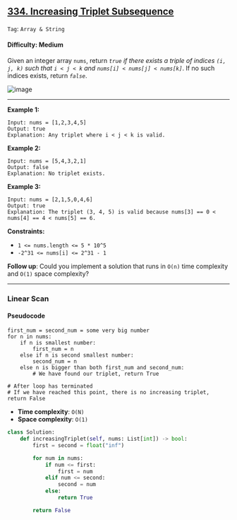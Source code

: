 ## [334. Increasing Triplet Subsequence](https://leetcode.com/problems/increasing-triplet-subsequence)

```Tag```: ```Array & String```

#### Difficulty: Medium

Given an integer array ```nums```, return _```true``` if there exists a triple of indices ```(i, j, k)``` such that ```i < j < k``` and ```nums[i] < nums[j] < nums[k]```_. If no such indices exists, return _```false```_.

![image](https://github.com/quananhle/Python/assets/35042430/4aea916e-fc7b-41a0-9c53-39c6836f0f58)

---
 
__Example 1:__
```
Input: nums = [1,2,3,4,5]
Output: true
Explanation: Any triplet where i < j < k is valid.
```

__Example 2:__
```
Input: nums = [5,4,3,2,1]
Output: false
Explanation: No triplet exists.
```

__Example 3:__
```
Input: nums = [2,1,5,0,4,6]
Output: true
Explanation: The triplet (3, 4, 5) is valid because nums[3] == 0 < nums[4] == 4 < nums[5] == 6.
```

__Constraints:__

- ```1 <= nums.length <= 5 * 10^5```
- ```-2^31 <= nums[i] <= 2^31 - 1```

__Follow up__: Could you implement a solution that runs in ```O(n)``` time complexity and ```O(1)``` space complexity?

---

### Linear Scan

#### Pseudocode

```
first_num = second_num = some very big number
for n in nums:
    if n is smallest number:
        first_num = n
    else if n is second smallest number:
        second_num = n
    else n is bigger than both first_num and second_num:
        # We have found our triplet, return True

# After loop has terminated
# If we have reached this point, there is no increasing triplet, return False
```

- __Time complexity__: ```O(N)```
- __Space complexity__: ```O(1)```

```Python
class Solution:
    def increasingTriplet(self, nums: List[int]) -> bool:
        first = second = float("inf")

        for num in nums:
            if num <= first:
                first = num
            elif num <= second:
                second = num
            else:
                return True

        return False
```


 
